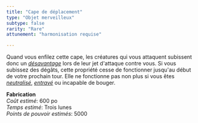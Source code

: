 ```yaml
---
title: "Cape de déplacement"
type: "Objet merveilleux"
subtype: false
rarity: "Rare"
attunement: "harmonisation requise"

---
```

Quand vous enfilez cette cape, les créatures qui vous attaquent subissent donc un [_désavantage_](/utiliser-les-caracteristiques/#avantage-et-desavantage) lors de leur jet d'attaque contre vous. Si vous subissez des dégâts, cette propriété cesse de fonctionner jusqu'au début de votre prochain tour. Elle ne fonctionne pas non plus si vous êtes [_neutralisé_](/gerer-la-sante-du-personnage/#neutralise), [_entravé_](/gerer-la-sante-du-personnage/#entrave) ou incapable de bouger.  

**Fabrication**  
*Coût estimé*: 600 po    
*Temps estimé*: Trois lunes  
*Points de pouvoir estimés*: 5000    

